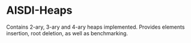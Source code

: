 # AISDI-Heaps
Contains 2-ary, 3-ary and 4-ary heaps implemented. Provides elements insertion, root deletion, as well as benchmarking.
